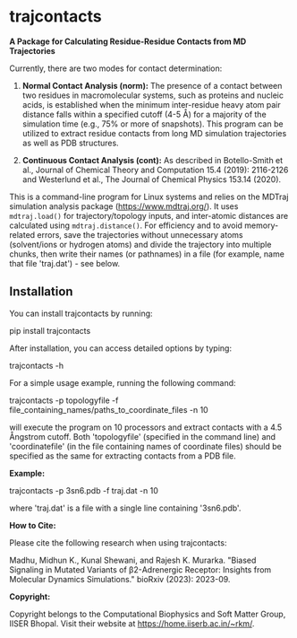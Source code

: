 # trajcontacts

**A Package for Calculating Residue-Residue Contacts from MD Trajectories**

Currently, there are two modes for contact determination:

1. **Normal Contact Analysis (norm):** The presence of a contact between two residues in macromolecular systems, such as proteins and nucleic acids, is established when the minimum inter-residue heavy atom pair distance falls within a specified cutoff (4-5 Å) for a majority of the simulation time (e.g., 75% or more of snapshots). This program can be utilized to extract residue contacts from long MD simulation trajectories as well as PDB structures.

2. **Continuous Contact Analysis (cont):** As described in Botello-Smith et al., Journal of Chemical Theory and Computation 15.4 (2019): 2116-2126 and Westerlund et al., The Journal of Chemical Physics 153.14 (2020).

This is a command-line program for Linux systems and relies on the MDTraj simulation analysis package (https://www.mdtraj.org/). It uses `mdtraj.load()` for trajectory/topology inputs, and inter-atomic distances are calculated using `mdtraj.distance()`. For efficiency and to avoid memory-related errors, save the trajectories without unnecessary atoms (solvent/ions or hydrogen atoms) and divide the trajectory into multiple chunks, then write their names (or pathnames) in a file (for example, name that file 'traj.dat') - see below.

## Installation

You can install trajcontacts by running:

pip install trajcontacts

After installation, you can access detailed options by typing:

trajcontacts -h

For a simple usage example, running the following command:

trajcontacts -p topologyfile -f file_containing_names/paths_to_coordinate_files -n 10

will execute the program on 10 processors and extract contacts with a 4.5 Ångstrom cutoff. Both 'topologyfile' (specified in the command line) and 'coordinatefile' (in the file containing names of coordinate files) should be specified as the same for extracting contacts from a PDB file.

**Example:**

trajcontacts -p 3sn6.pdb -f traj.dat -n 10

where 'traj.dat' is a file with a single line containing '3sn6.pdb'.

**How to Cite:**

Please cite the following research when using trajcontacts:

Madhu, Midhun K., Kunal Shewani, and Rajesh K. Murarka. "Biased Signaling in Mutated Variants of β2-Adrenergic Receptor: Insights from Molecular Dynamics Simulations." bioRxiv (2023): 2023-09.

**Copyright:**

Copyright belongs to the Computational Biophysics and Soft Matter Group, IISER Bhopal. Visit their website at https://home.iiserb.ac.in/~rkm/.
